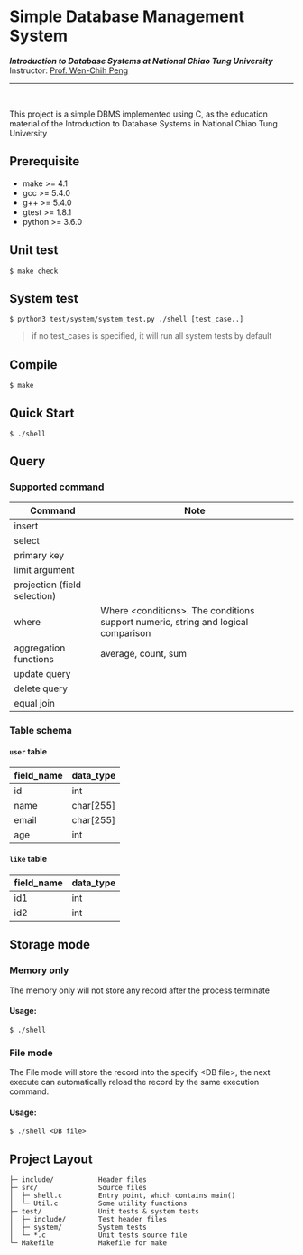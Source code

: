 # Simple Database Management System

***Introduction to Database Systems at National Chiao Tung University***\
Instructor: [Prof. Wen-Chih Peng](https://sites.google.com/site/wcpeng/)

***
<br>

This project is a simple DBMS implemented using C, as the education material of the Introduction to Database Systems in National Chiao Tung University

## Prerequisite

* make >= 4.1
* gcc >= 5.4.0
* g++ >= 5.4.0
* gtest >= 1.8.1
* python >= 3.6.0

## Unit test

`$ make check`

## System test

`$ python3 test/system/system_test.py ./shell [test_case..]`

> if no test_cases is specified, it will run all system tests by default

## Compile

`$ make`

## Quick Start
`$ ./shell`

## Query

### Supported command
| Command | Note |
|---|---|
| insert | | 
| select | |
| primary key | |
| limit argument | |
| projection (field selection) | |
| where | Where \<conditions\>. The conditions support numeric, string and logical comparison |
| aggregation functions | average, count, sum |
| update query | |
| delete query | |
| equal join | |

### Table schema
#### `user` table
| field_name | data_type |
|---|---|
| id | int |
| name | char[255] |
| email | char[255] |
| age | int |

#### `like` table
| field_name | data_type |
|---|---|
| id1 | int |
| id2 | int |


## Storage mode

### Memory only

The memory only will not store any record after the process terminate

#### Usage:
`$ ./shell`

### File mode

The File mode will store the record into the specify \<DB file\>, the
next execute can automatically reload the record by the same
execution command.

#### Usage:
`$ ./shell <DB file>`

## Project Layout
    ├─ include/           Header files
    ├─ src/               Source files
    │  ├─ shell.c         Entry point, which contains main()
    │  └─ Util.c          Some utility functions
    ├─ test/              Unit tests & system tests
    │  ├─ include/        Test header files
    │  ├─ system/         System tests
    │  └─ *.c             Unit tests source file
    └─ Makefile           Makefile for make
